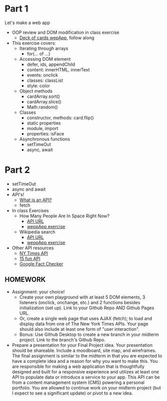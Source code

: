 # Part 1
Let's make a web app
* OOP review and DOM modification in class exercise
  * [Deck of cards wepApp](cardDeck/), follow along
* This exercise covers:
  * Iterating through arrays
    * for(... of ...)
  * Accessing DOM element
    * defer, ids, appendChild
    * content: innerHTML, innerText
    * events: onclick
    * classes: classList
    * style: color
  * Object methods
    * cardArray.sort()
    * cardArray.slice()
    * Math.random()
  * Classes
    * constructor, methods: card.flip()
    * static properties
    * module, import
    * properties: isFace
  * Asynchronous functions
    * setTimeOut
    * async, await

# Part 2
* setTimeOut
* async and await
* API's!
  * [What is an API?](https://medium.com/@perrysetgo/what-exactly-is-an-api-69f36968a41f)
  * fetch
* In class Exercises
  * How Many People Are In Space Right Now?
    * [API URL](http://api.open-notify.org/astros.json)
    * [weppApp exercise](https://github.com/lenincompres/ima-front-end-web/tree/main/projects/api/1-astros)
  * Wikipedia search
    * [API URL](http://en.wikipedia.org/w/api.php?action=opensearch&format=json&search=query)
    * [weppApp exercise](https://github.com/lenincompres/ima-front-end-web/tree/main/projects/api/2-wikipedia)
* Other API resources
  * [NY Times API](http://developer.nytimes.com/)
  * [15 fun API](https://medium.com/codex/15-fun-and-interesting-apis-to-use-for-your-next-coding-project-in-2022-86a4ff3a2742)
  * [Google Fact Checker](https://developers.google.com/fact-check/tools/api)

## HOMEWORK
* Assignment: your choice!
  * Create your own playground with at least 5 DOM elements, 3 listeners (onclick, onchange, etc.) and 2 functions besides initialization (set up). Link to your Github Repo AND Github Pages URL.
  * Or, create a single web page that uses AJAX (fetch);  to load and display data from one of The New York Times APIs. Your page should also include at least one form of "user interaction".
  * Bonus: Use Github Desktop to create a new branch in your midterm project. Link to the branch's Github Repo.
* Prepare a presentation for your Final Project idea. Your presentation should be shareable. Include a moodboard, site map, and wireframes. The final assignment is similar to the midterm in that you are expected to have a complete idea and a reason for why you want to make this. You are responsible for making a web application that is thoughtfully designed and built for a responsive experience and utilizes at least one API to populate data or introduce a service to your app. This API can be from a content management system (CMS) powering a personal portfolio. You are allowed to continue work on your midterm project (but I expect to see a significant update) or pivot to a new idea.
